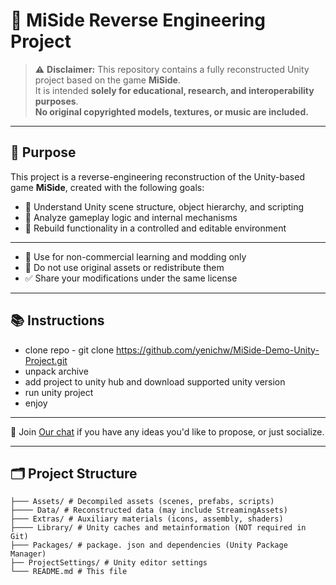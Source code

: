 # 🧩 MiSide Reverse Engineering Project

[]([https://example.com/your-image.jpg](https://static.wikia.nocookie.net/miside-ru/images/7/73/Logo-bg.png/revision/latest/scale-to-width-down/683?cb=20241214124554&path-prefix=ru))


> ⚠️ **Disclaimer:** This repository contains a fully reconstructed Unity project based on the game **MiSide**.  
> It is intended **solely for educational, research, and interoperability purposes**.  
> **No original copyrighted models, textures, or music are included.**

---

## 🎯 Purpose

This project is a reverse-engineering reconstruction of the Unity-based game **MiSide**, created with the following goals:

- 🧠 Understand Unity scene structure, object hierarchy, and scripting
- 🧪 Analyze gameplay logic and internal mechanisms
- 🔧 Rebuild functionality in a controlled and editable environment

---

- 📌 Use for non-commercial learning and modding only
- 🚫 Do not use original assets or redistribute them
- ✅ Share your modifications under the same license

---

## 📚 Instructions

- clone repo - git clone https://github.com/yenichw/MiSide-Demo-Unity-Project.git
- unpack archive
- add project to unity hub and download supported unity version
- run unity project
- enjoy

---

🧠 Join  [Our chat](https://t.me/ytf_cmn_chat) if you have any ideas you'd like to propose, or just socialize.

---

## 🗂️ Project Structure

```text
├─── Assets/ # Decompiled assets (scenes, prefabs, scripts)
├──── Data/ # Reconstructed data (may include StreamingAssets)
├─── Extras/ # Auxiliary materials (icons, assembly, shaders)
├──── Library/ # Unity caches and metainformation (NOT required in Git)
├─── Packages/ # package. json and dependencies (Unity Package Manager)
├── ProjectSettings/ # Unity editor settings
└─── README.md # This file
